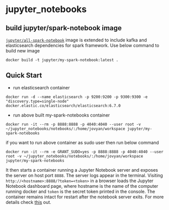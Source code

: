 # jupyter_notebooks


## build jupyter/spark-notebook image
[`jupyter/all-spark-notebook`](https://github.com/jupyter/docker-stacks/tree/master/all-spark-notebook) image is extended to include kafka and elasticsearch dependencies for spark framework.
Use below command to build new image 
```
docker build -t jupyter/my-spark-notebook:latest .
```

## Quick Start

- run elasticsearch container
```
docker run -d --name elasticsearch -p 9200:9200 -p 9300:9300 -e "discovery.type=single-node" docker.elastic.co/elasticsearch/elasticsearch:6.7.0
```


- run above built my-spark-notebooks container
```
docker run -it --rm -p 8888:8888 -p 4040:4040 --user root -v ~/jupyter_notebooks/notebooks/:/home/jovyan/workspace jupyter/my-spark-notebooks
```
if you want to run above container as sudo user then run below command
```
docker run -it --rm -e GRANT_SUDO=yes -p 8888:8888 -p 4040:4040 --user root -v ~/jupyter_notebooks/notebooks/:/home/jovyan/workspace jupyter/my-spark-notebooks
```
It then starts a container running a Jupyter Notebook server and exposes the server on host port `8888`. The server logs appear in the terminal. Visiting `http://<hostname>:8888/?token=<token>` in a browser loads the Jupyter Notebook dashboard page, where hostname is the name of the computer running docker and `token` is the secret token printed in the console. The container remains intact for restart after the notebook server exits. For more details check [this](https://github.com/jupyter/docker-stacks#quick-start) out.

